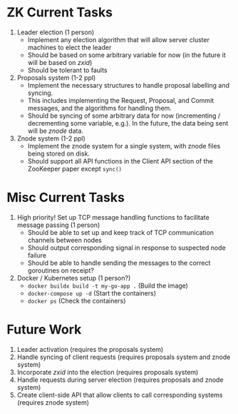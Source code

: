 # ZK Current Tasks
 1. Leader election (1 person)
	- Implement any election algorithm that will allow server cluster machines to elect the leader
	- Should be based on some arbitrary variable for now (in the future it will be based on *zxid*)
	- Should be tolerant to faults
2. Proposals system (1-2 ppl)
	- Implement the necessary structures to handle proposal labelling and syncing.
	- This includes implementing the Request, Proposal, and Commit messages, and the algorithms for handling them.
	- Should be syncing of some arbitrary data for now (incrementing / decrementing some variable, e.g.). In the future, the data being sent will be *znode* data.
3. Znode system (1-2 ppl)
	- Implement the znode system for a single system, with znode files being stored on disk.
	- Should support all API functions in the Client API section of the ZooKeeper paper except `sync()`

# Misc Current Tasks
1. High priority! Set up TCP message handling functions to facilitate message passing (1 person)
	- Should be able to set up and keep track of TCP communication channels between nodes
	- Should output corresponding signal in response to suspected node failure
	- Should be able to handle sending the messages to the correct goroutines on receipt?
2. Docker / Kubernetes setup (1 person?)
	- `docker buildx build -t my-go-app .` (Build the image)
	- `docker-compose up -d` (Start the containers)
	- `docker ps` (Check the containers)
	
# Future Work
1. Leader activation (requires the proposals system)
2. Handle syncing of client requests (requires proposals system and znode system)
3. Incorporate *zxid* into the election (requires proposals system)
4. Handle requests during server election (requires proposals and znode system)
5. Create client-side API that allow clients to call corresponding systems (requires znode system)